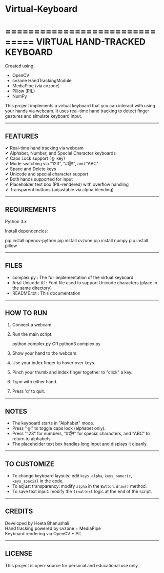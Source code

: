 # Virtual-Keyboard

===============================
VIRTUAL HAND-TRACKED KEYBOARD
===============================

Created using:
- OpenCV
- cvzone HandTrackingModule
- MediaPipe (via cvzone)
- Pillow (PIL)
- NumPy

This project implements a virtual keyboard that you can interact with using your hands via webcam.
It uses real-time hand tracking to detect finger gestures and simulate keyboard input.

-------------------
FEATURES
-------------------
✔ Real-time hand tracking via webcam  
✔ Alphabet, Number, and Special Character keyboards  
✔ Caps Lock support (⇪ key)  
✔ Mode switching via "123", "#@!", and "ABC"  
✔ Space and Delete keys  
✔ Unicode and special character support  
✔ Both hands supported for input  
✔ Placeholder text box (PIL-rendered) with overflow handling  
✔ Transparent buttons (adjustable via alpha blending)

-------------------
REQUIREMENTS
-------------------
Python 3.x

Install dependencies:

pip install opencv-python
pip install cvzone
pip install numpy
pip install pillow

-------------------
FILES
-------------------
- complex.py          : The full implementation of the virtual keyboard
- Arial Unicode.ttf   : Font file used to support Unicode characters (place in the same directory)
- README.txt          : This documentation

-------------------
HOW TO RUN
-------------------
1. Connect a webcam
2. Run the main script:

   python complex.py     OR      python3 complex.py

3. Show your hand to the webcam.
4. Use your index finger to hover over keys.
5. Pinch your thumb and index finger together to "click" a key.
6. Type with either hand.
7. Press 'q' to quit.

-------------------
NOTES
-------------------
- The keyboard starts in "Alphabet" mode.
- Press "⇪" to toggle caps lock (alphabet only).
- Press "123" for numbers, "#@!" for special characters, and "ABC" to return to alphabets.
- The placeholder text box handles long input and displays it cleanly.

-------------------
TO CUSTOMIZE
-------------------
- To change keyboard layouts: edit `keys_alpha`, `keys_numeric`, `keys_special` in the code.
- To adjust transparency: modify `alpha` in the `Button.draw()` method.
- To save text input: modify the `finaltext` logic at the end of the script.

-------------------
CREDITS
-------------------
Developed by Heeta Bhanushali  
Hand tracking powered by cvzone + MediaPipe  
Keyboard rendering via OpenCV + PIL

-------------------
LICENSE
-------------------
This project is open-source for personal and educational use only.
